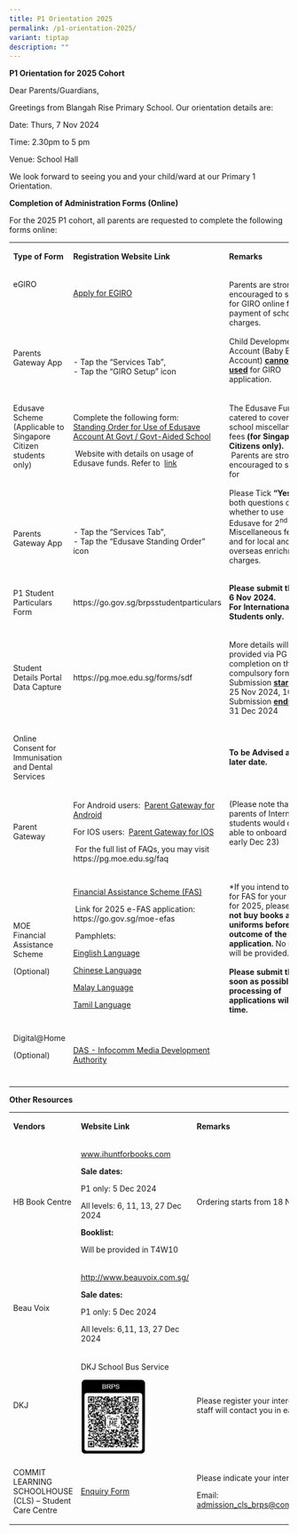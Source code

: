```yaml
---
title: P1 Orientation 2025
permalink: /p1-orientation-2025/
variant: tiptap
description: ""
---
```

<p><strong>P1 Orientation for 2025 Cohort</strong>
</p>
<p></p>
<p>Dear Parents/Guardians,</p>
<p>Greetings from Blangah Rise Primary School. Our orientation details are:</p>
<p>Date: Thurs, 7 Nov 2024</p>
<p>Time: 2.30pm to 5 pm</p>
<p>Venue: School Hall</p>
<p>We look forward to seeing you and your child/ward at our Primary 1 Orientation.</p>
<p></p>
<p><strong>Completion of Administration Forms (Online)</strong>
</p>
<p>For the 2025 P1 cohort, all parents are requested to complete the following
forms online:</p>
<p></p>
<table style="minWidth: 75px">
<colgroup>
<col>
<col>
<col>
</colgroup>
<tbody>
<tr>
<td rowspan="1" colspan="1">
<p><strong>Type of Form</strong>
</p>
</td>
<td rowspan="1" colspan="1">
<p><strong>Registration Website Link</strong>
</p>
</td>
<td rowspan="1" colspan="1">
<p><strong>Remarks</strong>
</p>
</td>
</tr>
<tr>
<td rowspan="1" colspan="1">
<p>eGIRO</p>
<p>&nbsp;</p>
<p>&nbsp;</p>
<p>&nbsp;</p>
<p>Parents Gateway App</p>
<p>&nbsp;</p>
</td>
<td rowspan="1" colspan="1">
<p><a href="https://www.moe.gov.sg/financial-matters/fees/egiro" rel="noopener noreferrer nofollow" target="_blank">Apply for EGIRO</a>
</p>
<p>&nbsp;</p>
<p>&nbsp;</p>
<p>&nbsp;</p>
<p>- Tap the “Services Tab”,
<br>- Tap the “GIRO Setup” icon</p>
</td>
<td rowspan="1" colspan="1">
<p>Parents are strongly encouraged to sign up for GIRO online for payment
of school charges.
<br>
<br>Child Development Account (Baby Bonus Account)&nbsp;<strong><u>cannot be used</u></strong>&nbsp;for
GIRO application.</p>
</td>
</tr>
<tr>
<td rowspan="1" colspan="1">
<p>Edusave Scheme (Applicable to Singapore Citizen students only)</p>
<p>&nbsp;</p>
<p>&nbsp;</p>
<p>&nbsp;</p>
<p>Parents Gateway App</p>
<p>&nbsp;</p>
</td>
<td rowspan="1" colspan="1">
<p>Complete the following form:
<br><a href="https://form.gov.sg/#!/5be24a1bb3f842000fdc4e59" rel="noopener noreferrer nofollow" target="_blank">Standing Order for Use of Edusave Account At Govt / Govt-Aided School</a>
</p>
<p>&nbsp;Website with details on usage of Edusave funds. Refer to&nbsp;
<a href="https://www.moe.gov.sg/financial-matters/edusave-account" rel="noopener noreferrer nofollow" target="_blank">link</a>
</p>
<p>&nbsp;</p>
<p>&nbsp;</p>
<p>&nbsp;</p>
<p>- Tap the “Services Tab”,
<br>- Tap the “Edusave Standing Order” icon</p>
</td>
<td rowspan="1" colspan="1">
<p>The Edusave Fund is catered to cover school miscellaneous fees&nbsp;<strong>(for Singapore Citizens only). </strong>&nbsp;Parents
are strongly encouraged to sign up for
<br>
<br>Please Tick&nbsp;<strong>“Yes”</strong>&nbsp;for both questions on whether
to use Edusave for 2<sup>nd</sup>&nbsp;Tier Miscellaneous fees and for
local and overseas enrichment charges.</p>
</td>
</tr>
<tr>
<td rowspan="1" colspan="1">
<p>P1 Student Particulars Form</p>
</td>
<td rowspan="1" colspan="1">
<p><a rel="noopener noreferrer nofollow" target="_blank">https://go.gov.sg/brpsstudentparticulars</a>
</p>
</td>
<td rowspan="1" colspan="1">
<p><strong>Please submit this by 6 Nov 2024.<br>For International Students only.</strong>
</p>
</td>
</tr>
<tr>
<td rowspan="1" colspan="1">
<p>Student Details Portal Data Capture</p>
</td>
<td rowspan="1" colspan="1">
<p><a rel="noopener noreferrer nofollow" target="_blank">https://pg.moe.edu.sg/forms/sdf</a>
</p>
</td>
<td rowspan="1" colspan="1">
<p>More details will be provided via PG for the completion on the final compulsory
form.
<br>Submission&nbsp;<strong><u>starts</u></strong>&nbsp;from 25 Nov 2024,
10am.
<br>Submission <strong><u>ends</u></strong> on 31 Dec 2024</p>
</td>
</tr>
<tr>
<td rowspan="1" colspan="1">
<p>Online Consent for Immunisation and Dental Services</p>
</td>
<td rowspan="1" colspan="1">
<p>&nbsp;</p>
</td>
<td rowspan="1" colspan="1">
<p><strong>To be Advised at a later date.</strong>
</p>
</td>
</tr>
<tr>
<td rowspan="1" colspan="1">
<p>Parent Gateway</p>
</td>
<td rowspan="1" colspan="1">
<p>For Android users:&nbsp; <a href="https://go.gov.sg/pg002" rel="noopener noreferrer nofollow" target="_blank">Parent Gateway for Android</a>
</p>
<p>For IOS users:&nbsp; <a href="https://go.gov.sg/pg003" rel="noopener noreferrer nofollow" target="_blank">Parent Gateway for IOS</a>
</p>
<p>&nbsp;For the full list of FAQs, you may visit <a rel="noopener noreferrer nofollow" target="_blank">https://pg.moe.edu.sg/faq</a>
</p>
</td>
<td rowspan="1" colspan="1">
<p>(Please note that parents of International students would only be able
to onboard PG in early Dec 23)</p>
<p>&nbsp;</p>
</td>
</tr>
<tr>
<td rowspan="1" colspan="1">
<p>MOE Financial Assistance Scheme</p>
<p>(Optional)</p>
</td>
<td rowspan="1" colspan="1">
<p><a href="https://www.moe.gov.sg/financial-matters/financial-assistance" rel="noopener noreferrer nofollow" target="_blank">Financial Assistance Scheme (FAS)</a>
</p>
<p>&nbsp;Link for 2025 e-FAS application:
<br><a rel="noopener noreferrer nofollow" target="_blank">https://go.gov.sg/moe-efas</a>
</p>
<p>&nbsp;Pamphlets:</p>
<p><a href="/files/P1 Orientation 2025/Document_4a_MOE_FAS_pamphlet__EL_.pdf" rel="noopener noreferrer nofollow" target="_blank">Einglish Language</a>
</p>
<p><a href="/files/P1 Orientation 2025/Document_4b_MOE_FAS_pamphlet__CL_.pdf" rel="noopener noreferrer nofollow" target="_blank">Chinese Language</a>
</p>
<p><a href="/files/P1 Orientation 2025/Document_4c_MOE_FAS_pamphlet__ML_.pdf" rel="noopener noreferrer nofollow" target="_blank">Malay Language</a>
</p>
<p><a href="/files/P1 Orientation 2025/Document_4d_MOE_FAS_pamphlet__TL_.pdf" rel="noopener noreferrer nofollow" target="_blank">Tamil Language</a>
</p>
</td>
<td rowspan="1" colspan="1">
<p>*If you intend to apply for FAS for your child for 2025, please&nbsp;<strong>do not buy books and/or uniforms before the outcome of the FAS application.</strong> No
refund will be provided.
<br>
<br><strong>Please submit this as soon as possible as processing of applications will take time.</strong>
</p>
</td>
</tr>
<tr>
<td rowspan="1" colspan="1">
<p>Digital@Home</p>
<p>(Optional)</p>
<p>&nbsp;</p>
</td>
<td rowspan="1" colspan="1">
<p><a href="https://eservice.imda.gov.sg/das/homepage" rel="noopener noreferrer nofollow" target="_blank">DAS - Infocomm Media Development Authority</a>
</p>
</td>
<td rowspan="1" colspan="1">
<p>&nbsp;</p>
</td>
</tr>
</tbody>
</table>
<p><strong>Other Resources</strong>
</p>
<p></p>
<table style="minWidth: 75px">
<colgroup>
<col>
<col>
<col>
</colgroup>
<tbody>
<tr>
<td rowspan="1" colspan="1">
<p><strong>Vendors</strong>
</p>
</td>
<td rowspan="1" colspan="1">
<p><strong>Website Link</strong>
</p>
</td>
<td rowspan="1" colspan="1">
<p><strong>Remarks</strong>
</p>
</td>
</tr>
<tr>
<td rowspan="1" colspan="1">
<p>HB Book Centre</p>
</td>
<td rowspan="1" colspan="1">
<p><a href="http://www.ihuntforbooks.com" rel="noopener noreferrer nofollow" target="_blank">www.ihuntforbooks.com</a>
</p>
<p><strong>Sale dates:</strong>
</p>
<p>P1 only: 5 Dec 2024</p>
<p>All levels: 6, 11, 13, 27 Dec 2024</p>
<p><strong>Booklist:</strong>
</p>
<p>Will be provided in T4W10</p>
</td>
<td rowspan="1" colspan="1">
<p>Ordering starts from 18 Nov 2024</p>
</td>
</tr>
<tr>
<td rowspan="1" colspan="1">
<p>Beau Voix</p>
</td>
<td rowspan="1" colspan="1">
<p><a href="http://www.beauvoix.com.sg/" rel="noopener noreferrer nofollow" target="_blank">http://www.beauvoix.com.sg/</a>
</p>
<p><strong>Sale dates:</strong>
</p>
<p>P1 only: 5 Dec 2024</p>
<p>All levels: 6,11, 13, 27 Dec 2024</p>
</td>
<td rowspan="1" colspan="1">
<p></p>
</td>
</tr>
<tr>
<td rowspan="1" colspan="1">
<p>DKJ</p>
</td>
<td rowspan="1" colspan="1">
<p>DKJ School Bus Service</p>
<p></p>
<div class="isomer-image-wrapper">
<img style="width: 60%;" height="auto" width="100%" alt="" src="/images/2024 Photos/P1_Orientation_2025_QR_Code_.png">
</div>
</td>
<td rowspan="1" colspan="1">
<p>Please register your interest via the link. DKJ staff will contact you
in early Dec 2024.</p>
</td>
</tr>
<tr>
<td rowspan="1" colspan="1">
<p>COMMIT LEARNING SCHOOLHOUSE (CLS) – Student Care Centre</p>
</td>
<td rowspan="1" colspan="1">
<p><a href="https://form.jotform.com/242731071192450" rel="noopener nofollow" target="_blank">Enquiry Form</a>
</p>
</td>
<td rowspan="1" colspan="1">
<p>Please indicate your interest by 8 Nov 2024.</p>
<p></p>
<p>Email: <a href="mailto:admission_cls_brps@commitlearning.com.sg" rel="noopener noreferrer nofollow" target="_blank">admission_cls_brps@commitlearning.com.sg</a>
</p>
</td>
</tr>
</tbody>
</table>
<p></p>